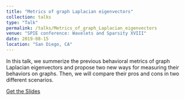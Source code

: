 ```yaml
---
title: "Metrics of graph Laplacian eigenvectors"
collection: talks
type: "Talk"
permalink: /talks/Metrics_of_graph_Laplacian_eigenvectors
venue: "SPIE conference: Wavelets and Sparsity XVIII"
date: 2019-08-15
location: "San Diego, CA"
---
```


In this talk, we summerize the previous behavioral metrics of graph Laplacian eigenvectors and propose two new ways for measuring their behaviors on graphs. Then, we will compare their pros and cons in two different scenarios. 

[Get the Slides](https://haotian127.github.io/files/SPIE_Slides__Metrics_of_graph_Laplacian_eigenvectors.pdf)
